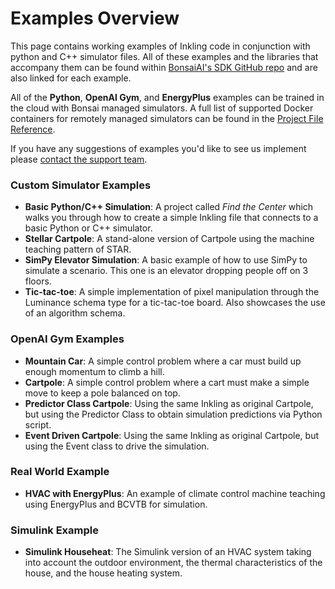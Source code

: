 # Examples Overview

This page contains working examples of Inkling code in conjunction with python and C++ simulator files. All of these examples and the libraries that accompany them can be found within [BonsaiAI's SDK GitHub repo][1] and are also linked for each example.

All of the **Python**, **OpenAI Gym**, and **EnergyPlus** examples can be trained in the cloud with Bonsai managed simulators. A full list of supported Docker containers for remotely managed simulators can be found in the [Project File Reference][3].

If you have any suggestions of examples you'd like to see us implement please [contact the support team][2].

### Custom Simulator Examples
* **Basic Python/C++ Simulation**: A project called *Find the Center* which walks you through how to create a simple Inkling file that connects to a basic Python or C++ simulator.
* **Stellar Cartpole**: A stand-alone version of Cartpole using the machine teaching pattern of STAR.
* **SimPy Elevator Simulation**: A basic example of how to use SimPy to simulate a scenario. This one is an elevator dropping people off on 3 floors.
* **Tic-tac-toe**: A simple implementation of pixel manipulation through the Luminance schema type for a tic-tac-toe board. Also showcases the use of an algorithm schema.

### OpenAI Gym Examples
* **Mountain Car**: A simple control problem where a car must build up enough momentum to climb a hill.
* **Cartpole**: A simple control problem where a cart must make a simple move to keep a pole balanced on top.
* **Predictor Class Cartpole**: Using the same Inkling as original Cartpole, but using the Predictor Class to obtain simulation predictions via Python script.
* **Event Driven Cartpole**: Using the same Inkling as original Cartpole, but using the Event class to drive the simulation.

### Real World Example
* **HVAC with EnergyPlus**: An example of climate control machine teaching using EnergyPlus and BCVTB for simulation. 

### Simulink Example
* **Simulink Househeat**: The Simulink version of an HVAC system taking into account the outdoor environment, the thermal characteristics of the house, and the house heating system.


[1]: https://github.com/BonsaiAI/bonsai-sdk/tree/master/samples
[2]: https://bons.ai/contact-us#contact-page-form
[3]: ../references/cli-reference.html#bproj-file